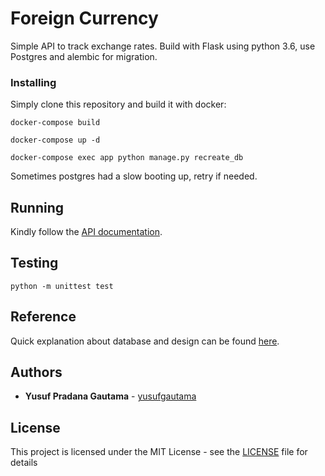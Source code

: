 # Foreign Currency
Simple API to track exchange rates. Build with Flask using python 3.6, use Postgres and alembic for migration.

### Installing

Simply clone this repository and build it with docker:

```
docker-compose build
```
```
docker-compose up -d
```
```
docker-compose exec app python manage.py recreate_db
```

Sometimes postgres had a slow booting up, retry if needed.

## Running

Kindly follow the [API documentation](https://github.com/yusufgautama/foreign-currency/blob/master/doc/API.md).

## Testing

```
python -m unittest test
```

## Reference

Quick explanation about database and design can be found [here](https://github.com/yusufgautama/foreign-currency/blob/master/doc/DB.md).

## Authors

* **Yusuf Pradana Gautama** - [yusufgautama](https://github.com/yusufgautama)

## License

This project is licensed under the MIT License - see the [LICENSE](LICENSE) file for details